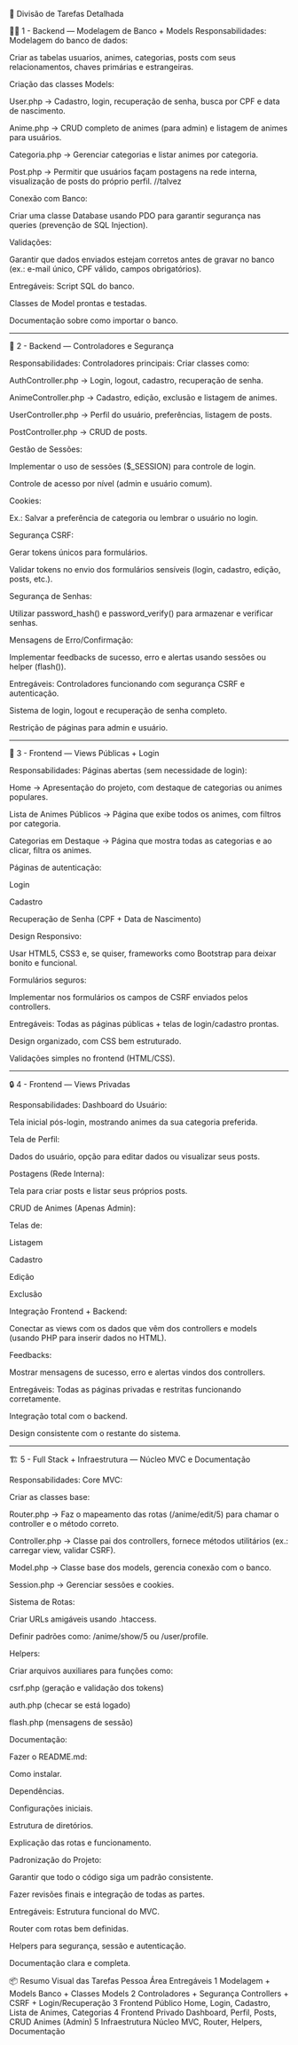 📜 Divisão de Tarefas Detalhada

👨‍💻 1 - Backend — Modelagem de Banco + Models
Responsabilidades:
Modelagem do banco de dados:

Criar as tabelas usuarios, animes, categorias, posts com seus relacionamentos, chaves primárias e estrangeiras.

Criação das classes Models:

User.php → Cadastro, login, recuperação de senha, busca por CPF e data de nascimento.

Anime.php → CRUD completo de animes (para admin) e listagem de animes para usuários.

Categoria.php → Gerenciar categorias e listar animes por categoria.

Post.php → Permitir que usuários façam postagens na rede interna, visualização de posts do próprio perfil. //talvez

Conexão com Banco:

Criar uma classe Database usando PDO para garantir segurança nas queries (prevenção de SQL Injection).

Validações:

Garantir que dados enviados estejam corretos antes de gravar no banco (ex.: e-mail único, CPF válido, campos obrigatórios).

Entregáveis:
Script SQL do banco.

Classes de Model prontas e testadas.

Documentação sobre como importar o banco.

-----------------------------------------------------------------------

🔐 2 - Backend — Controladores e Segurança

Responsabilidades:
Controladores principais:
Criar classes como:

AuthController.php → Login, logout, cadastro, recuperação de senha.

AnimeController.php → Cadastro, edição, exclusão e listagem de animes.

UserController.php → Perfil do usuário, preferências, listagem de posts.

PostController.php → CRUD de posts.

Gestão de Sessões:

Implementar o uso de sessões ($_SESSION) para controle de login.

Controle de acesso por nível (admin e usuário comum).

Cookies:

Ex.: Salvar a preferência de categoria ou lembrar o usuário no login.

Segurança CSRF:

Gerar tokens únicos para formulários.

Validar tokens no envio dos formulários sensíveis (login, cadastro, edição, posts, etc.).

Segurança de Senhas:

Utilizar password_hash() e password_verify() para armazenar e verificar senhas.

Mensagens de Erro/Confirmação:

Implementar feedbacks de sucesso, erro e alertas usando sessões ou helper (flash()).

Entregáveis:
Controladores funcionando com segurança CSRF e autenticação.

Sistema de login, logout e recuperação de senha completo.

Restrição de páginas para admin e usuário.

-----------------------------------------------------------------------

🎨 3 - Frontend — Views Públicas + Login

Responsabilidades:
Páginas abertas (sem necessidade de login):

Home → Apresentação do projeto, com destaque de categorias ou animes populares.

Lista de Animes Públicos → Página que exibe todos os animes, com filtros por categoria.

Categorias em Destaque → Página que mostra todas as categorias e ao clicar, filtra os animes.

Páginas de autenticação:

Login

Cadastro

Recuperação de Senha (CPF + Data de Nascimento)

Design Responsivo:

Usar HTML5, CSS3 e, se quiser, frameworks como Bootstrap para deixar bonito e funcional.

Formulários seguros:

Implementar nos formulários os campos de CSRF enviados pelos controllers.

Entregáveis:
Todas as páginas públicas + telas de login/cadastro prontas.

Design organizado, com CSS bem estruturado.

Validações simples no frontend (HTML/CSS).

-----------------------------------------------------------------------

🔒 4 - Frontend — Views Privadas

Responsabilidades:
Dashboard do Usuário:

Tela inicial pós-login, mostrando animes da sua categoria preferida.

Tela de Perfil:

Dados do usuário, opção para editar dados ou visualizar seus posts.

Postagens (Rede Interna):

Tela para criar posts e listar seus próprios posts.

CRUD de Animes (Apenas Admin):

Telas de:

Listagem

Cadastro

Edição

Exclusão

Integração Frontend + Backend:

Conectar as views com os dados que vêm dos controllers e models (usando PHP para inserir dados no HTML).

Feedbacks:

Mostrar mensagens de sucesso, erro e alertas vindos dos controllers.

Entregáveis:
Todas as páginas privadas e restritas funcionando corretamente.

Integração total com o backend.

Design consistente com o restante do sistema.

-----------------------------------------------------------------------

🏗️ 5 - Full Stack + Infraestrutura — Núcleo MVC e Documentação

Responsabilidades:
Core MVC:

Criar as classes base:

Router.php → Faz o mapeamento das rotas (/anime/edit/5) para chamar o controller e o método correto.

Controller.php → Classe pai dos controllers, fornece métodos utilitários (ex.: carregar view, validar CSRF).

Model.php → Classe base dos models, gerencia conexão com o banco.

Session.php → Gerenciar sessões e cookies.

Sistema de Rotas:

Criar URLs amigáveis usando .htaccess.

Definir padrões como: /anime/show/5 ou /user/profile.

Helpers:

Criar arquivos auxiliares para funções como:

csrf.php (geração e validação dos tokens)

auth.php (checar se está logado)

flash.php (mensagens de sessão)

Documentação:

Fazer o README.md:

Como instalar.

Dependências.

Configurações iniciais.

Estrutura de diretórios.

Explicação das rotas e funcionamento.

Padronização do Projeto:

Garantir que todo o código siga um padrão consistente.

Fazer revisões finais e integração de todas as partes.

Entregáveis:
Estrutura funcional do MVC.

Router com rotas bem definidas.

Helpers para segurança, sessão e autenticação.

Documentação clara e completa.

📦 Resumo Visual das Tarefas
Pessoa	Área	Entregáveis
1	Modelagem + Models	Banco + Classes Models
2	Controladores + Segurança	Controllers + CSRF + Login/Recuperação
3	Frontend Público	Home, Login, Cadastro, Lista de Animes, Categorias
4	Frontend Privado	Dashboard, Perfil, Posts, CRUD Animes (Admin)
5	Infraestrutura	Núcleo MVC, Router, Helpers, Documentação